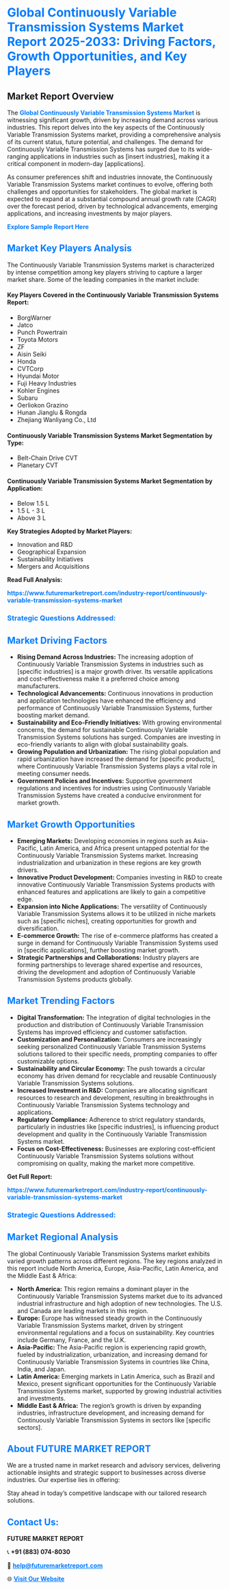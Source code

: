 <h1 style="color: #007BFF;">Global Continuously Variable Transmission Systems Market Report 2025-2033: Driving Factors, Growth Opportunities, and Key Players</h1>

<section id="overview">
<h2>Market Report Overview</h2>
<p>The <a href="https://www.futuremarketreport.com/industry-report/continuously-variable-transmission-systems-market" style="color: #007BFF; text-decoration: none;"><strong>Global Continuously Variable Transmission Systems Market</strong></a> is witnessing significant growth, driven by increasing demand across various industries. This report delves into the key aspects of the Continuously Variable Transmission Systems market, providing a comprehensive analysis of its current status, future potential, and challenges. The demand for Continuously Variable Transmission Systems has surged due to its wide-ranging applications in industries such as [insert industries], making it a critical component in modern-day [applications].</p>
<p>As consumer preferences shift and industries innovate, the Continuously Variable Transmission Systems market continues to evolve, offering both challenges and opportunities for stakeholders. The global market is expected to expand at a substantial compound annual growth rate (CAGR) over the forecast period, driven by technological advancements, emerging applications, and increasing investments by major players.</p>
</section>

<section id="overview">
<p><a href="https://www.futuremarketreport.com/request-sample/reportId=51215" style="color: #007BFF; text-decoration: none;"><strong>Explore Sample Report Here</strong></a></p>
</section>

<section id="key-players">
<h2 style="color: #007BFF;">Market Key Players Analysis</h2>
<p>The Continuously Variable Transmission Systems market is characterized by intense competition among key players striving to capture a larger market share. Some of the leading companies in the market include:</p>
<h4>Key Players Covered in the Continuously Variable Transmission Systems Report:</h4>
<ul><li>BorgWarner</li><li>Jatco</li><li>Punch Powertrain</li><li>Toyota Motors</li><li>ZF</li><li>Aisin Seiki</li><li>Honda</li><li>CVTCorp</li><li>Hyundai Motor</li><li>Fuji Heavy Industries</li><li>Kohler Engines</li><li>Subaru</li><li>Oerliokon Grazino</li><li>Hunan Jianglu &amp; Rongda</li><li>Zhejiang Wanliyang Co., Ltd</li></ul>
<h4>Continuously Variable Transmission Systems Market Segmentation by Type:</h4>
<ul><li>Belt-Chain Drive CVT</li><li>Planetary CVT</li></ul>

<h4>Continuously Variable Transmission Systems Market Segmentation by Application:</h4>
<ul><li>Below 1.5 L</li><li>1.5 L - 3 L</li><li>Above 3 L</li></ul>
<p><strong>Key Strategies Adopted by Market Players:</strong></p>
<ul>
<li>Innovation and R&D</li>
<li>Geographical Expansion</li>
<li>Sustainability Initiatives</li>
<li>Mergers and Acquisitions</li>
</ul>
</section>

<section>
<p><strong>Read Full Analysis: </strong></p><a href="https://www.futuremarketreport.com/industry-report/continuously-variable-transmission-systems-market" style="color: #007BFF; text-decoration: none;"><strong>https://www.futuremarketreport.com/industry-report/continuously-variable-transmission-systems-market</strong></a>
<h3 style="color: #007BFF;">Strategic Questions Addressed:</h3>
</section>

<section id="driving-factors">
<h2 style="color: #007BFF;">Market Driving Factors</h2>
<ul>
<li><strong>Rising Demand Across Industries:</strong> The increasing adoption of Continuously Variable Transmission Systems in industries such as [specific industries] is a major growth driver. Its versatile applications and cost-effectiveness make it a preferred choice among manufacturers.</li>
<li><strong>Technological Advancements:</strong> Continuous innovations in production and application technologies have enhanced the efficiency and performance of Continuously Variable Transmission Systems, further boosting market demand.</li>
<li><strong>Sustainability and Eco-Friendly Initiatives:</strong> With growing environmental concerns, the demand for sustainable Continuously Variable Transmission Systems solutions has surged. Companies are investing in eco-friendly variants to align with global sustainability goals.</li>
<li><strong>Growing Population and Urbanization:</strong> The rising global population and rapid urbanization have increased the demand for [specific products], where Continuously Variable Transmission Systems plays a vital role in meeting consumer needs.</li>
<li><strong>Government Policies and Incentives:</strong> Supportive government regulations and incentives for industries using Continuously Variable Transmission Systems have created a conducive environment for market growth.</li>
</ul>
</section>

<section id="growth-opportunities">
<h2 style="color: #007BFF;">Market Growth Opportunities</h2>
<ul>
<li><strong>Emerging Markets:</strong> Developing economies in regions such as Asia-Pacific, Latin America, and Africa present untapped potential for the Continuously Variable Transmission Systems market. Increasing industrialization and urbanization in these regions are key growth drivers.</li>
<li><strong>Innovative Product Development:</strong> Companies investing in R&D to create innovative Continuously Variable Transmission Systems products with enhanced features and applications are likely to gain a competitive edge.</li>
<li><strong>Expansion into Niche Applications:</strong> The versatility of Continuously Variable Transmission Systems allows it to be utilized in niche markets such as [specific niches], creating opportunities for growth and diversification.</li>
<li><strong>E-commerce Growth:</strong> The rise of e-commerce platforms has created a surge in demand for Continuously Variable Transmission Systems used in [specific applications], further boosting market growth.</li>
<li><strong>Strategic Partnerships and Collaborations:</strong> Industry players are forming partnerships to leverage shared expertise and resources, driving the development and adoption of Continuously Variable Transmission Systems products globally.</li>
</ul>
</section>

<section id="trending-factors">
<h2 style="color: #007BFF;">Market Trending Factors</h2>
<ul>
<li><strong>Digital Transformation:</strong> The integration of digital technologies in the production and distribution of Continuously Variable Transmission Systems has improved efficiency and customer satisfaction.</li>
<li><strong>Customization and Personalization:</strong> Consumers are increasingly seeking personalized Continuously Variable Transmission Systems solutions tailored to their specific needs, prompting companies to offer customizable options.</li>
<li><strong>Sustainability and Circular Economy:</strong> The push towards a circular economy has driven demand for recyclable and reusable Continuously Variable Transmission Systems solutions.</li>
<li><strong>Increased Investment in R&D:</strong> Companies are allocating significant resources to research and development, resulting in breakthroughs in Continuously Variable Transmission Systems technology and applications.</li>
<li><strong>Regulatory Compliance:</strong> Adherence to strict regulatory standards, particularly in industries like [specific industries], is influencing product development and quality in the Continuously Variable Transmission Systems market.</li>
<li><strong>Focus on Cost-Effectiveness:</strong> Businesses are exploring cost-efficient Continuously Variable Transmission Systems solutions without compromising on quality, making the market more competitive.</li>
</ul>
</section>

<section>
<p><strong>Get Full Report: </strong></p><a href="https://www.futuremarketreport.com/industry-report/continuously-variable-transmission-systems-market" style="color: #007BFF; text-decoration: none;"><strong>https://www.futuremarketreport.com/industry-report/continuously-variable-transmission-systems-market</strong></a>
<h3 style="color: #007BFF;">Strategic Questions Addressed:</h3>
</section>


<section id="regional-analysis">
<h2 style="color: #007BFF;">Market Regional Analysis</h2>
<p>The global Continuously Variable Transmission Systems market exhibits varied growth patterns across different regions. The key regions analyzed in this report include North America, Europe, Asia-Pacific, Latin America, and the Middle East & Africa:</p>
<ul>
<li><strong>North America:</strong> This region remains a dominant player in the Continuously Variable Transmission Systems market due to its advanced industrial infrastructure and high adoption of new technologies. The U.S. and Canada are leading markets in this region.</li>
<li><strong>Europe:</strong> Europe has witnessed steady growth in the Continuously Variable Transmission Systems market, driven by stringent environmental regulations and a focus on sustainability. Key countries include Germany, France, and the U.K.</li>
<li><strong>Asia-Pacific:</strong> The Asia-Pacific region is experiencing rapid growth, fueled by industrialization, urbanization, and increasing demand for Continuously Variable Transmission Systems in countries like China, India, and Japan.</li>
<li><strong>Latin America:</strong> Emerging markets in Latin America, such as Brazil and Mexico, present significant opportunities for the Continuously Variable Transmission Systems market, supported by growing industrial activities and investments.</li>
<li><strong>Middle East & Africa:</strong> The region’s growth is driven by expanding industries, infrastructure development, and increasing demand for Continuously Variable Transmission Systems in sectors like [specific sectors].</li>
</ul>
</section>

<footer>
<h2 style="color: #007BFF;">About FUTURE MARKET REPORT</h2>
<p>We are a trusted name in market research and advisory services, delivering actionable insights and strategic support to businesses across diverse industries. Our expertise lies in offering:</p>

<p>Stay ahead in today’s competitive landscape with our tailored research solutions.</p>

<h2 style="color: #007BFF;">Contact Us:</h2>
<p><strong>FUTURE MARKET REPORT</strong></p>
<p>📞 <strong>+91 (883) 074-8030</strong></p>
<p>📧 <strong><a href="mailto:help@futuremarketreport.com" style="color: #007BFF;">help@futuremarketreport.com</a></strong></p>
<p>🌐 <strong><a href="https://www.futuremarketreport.com/" style="color: #007BFF;">Visit Our Website</a></strong></p>
</footer>